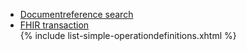 <ul>
<li><a href="ehealth-documentreference-search.html">Documentreference search</a></li>
<li><a href="transaction.html">FHIR transaction</a></li>
{% include list-simple-operationdefinitions.xhtml %}
</ul>


